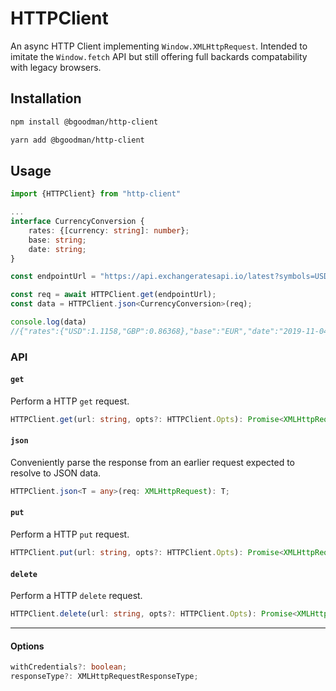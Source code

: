 # HTTPClient

An async HTTP Client implementing `Window.XMLHttpRequest`.
Intended to imitate the `Window.fetch` API but still offering full backards compatability with legacy browsers.

## Installation

```bash
npm install @bgoodman/http-client

yarn add @bgoodman/http-client
```

## Usage

```typescript
import {HTTPClient} from "http-client"

...
interface CurrencyConversion {
    rates: {[currency: string]: number};
    base: string;
    date: string;
}

const endpointUrl = "https://api.exchangeratesapi.io/latest?symbols=USD,GBP";

const req = await HTTPClient.get(endpointUrl);
const data = HTTPClient.json<CurrencyConversion>(req);

console.log(data)
//{"rates":{"USD":1.1158,"GBP":0.86368},"base":"EUR","date":"2019-11-04"
```

### API

#### `get`

Perform a HTTP `get` request.

```typescript
HTTPClient.get(url: string, opts?: HTTPClient.Opts): Promise<XMLHttpRequest>
```

#### `json`

Conveniently parse the response from an earlier request expected to resolve to JSON data.

```typescript
HTTPClient.json<T = any>(req: XMLHttpRequest): T;
```

#### `put`

Perform a HTTP `put` request.

```typescript
HTTPClient.put(url: string, opts?: HTTPClient.Opts): Promise<XMLHttpRequest>
```

#### `delete`

Perform a HTTP `delete` request.

```typescript
HTTPClient.delete(url: string, opts?: HTTPClient.Opts): Promise<XMLHttpRequest>
```

---

#### Options

```typescript
withCredentials?: boolean;
responseType?: XMLHttpRequestResponseType;
```
